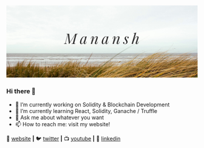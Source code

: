 [![bg][banner]][website]


### Hi there 👋

- 🔭 I’m currently working on Solidity & Blockchain Development
- 🌱 I’m currently learning React, Solidity, Ganache / Truffle
- 💬 Ask me about whatever you want
- 📫 How to reach me: visit my website!


🏡 [website][website] **|** 
🐦 [twitter][twitter] **|** 
📺 [youtube][youtube] **|** 
👔 [linkedin][linkedin]

[banner]:https://raw.githubusercontent.com/manansh11/manansh11/master/Untitled%20design%20(1).png
[react]: http://reactjs.org
[website]: https://manansh.ca
[twitter]: https://twitter.com/mananshshukla
[youtube]: https://www.youtube.com/user/Ronaldo747833
[linkedin]: https://www.linkedin.com/in/manansh-shukla-8b3322160/
